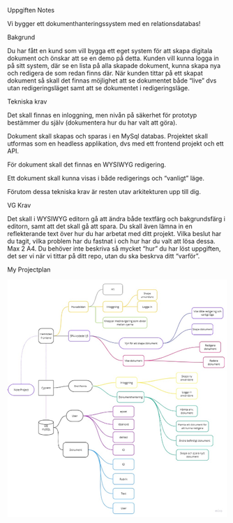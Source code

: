 Uppgiften Notes

Vi bygger ett dokumenthanteringssystem med en relationsdatabas!

Bakgrund

Du har fått en kund som vill bygga ett eget system för att skapa digitala dokument och önskar att se en demo på detta.
Kunden vill kunna logga in på sitt system, där se en lista på alla skapade dokument, kunna skapa nya och redigera de som redan finns där. När kunden tittar på ett skapat dokument så skall det finnas möjlighet att se dokumentet både “live” dvs utan redigeringsläget samt att se dokumentet i redigeringsläge.


Tekniska krav

Det skall finnas en inloggning, men nivån på säkerhet för prototyp bestämmer du själv (dokumentera hur du har valt att göra).

Dokument skall skapas och sparas i en MySql databas.
Projektet skall utformas som en headless applikation, dvs med ett frontend projekt och ett API.

För dokument skall det finnas en WYSIWYG redigering. 

Ett dokument skall kunna visas i både redigerings och “vanligt” läge.

Förutom dessa tekniska krav är resten utav arkitekturen upp till dig. 


VG Krav

Det skall i WYSIWYG editorn gå att ändra både textfärg och bakgrundsfärg i editorn, samt att det skall gå att spara. 
Du skall även lämna in en reflekterande text över hur du har arbetat med ditt projekt. Vilka beslut har du tagit, vilka problem har du fastnat i och hur har du valt att lösa dessa. Max 2 A4.
Du behöver inte beskriva så mycket “hur” du har löst uppgiften, det ser vi när vi tittar på ditt repo, utan du ska beskrva ditt “varför”.


My Projectplan

<img src="assets/Retrospectives2.jpg" alt="Projectplan">